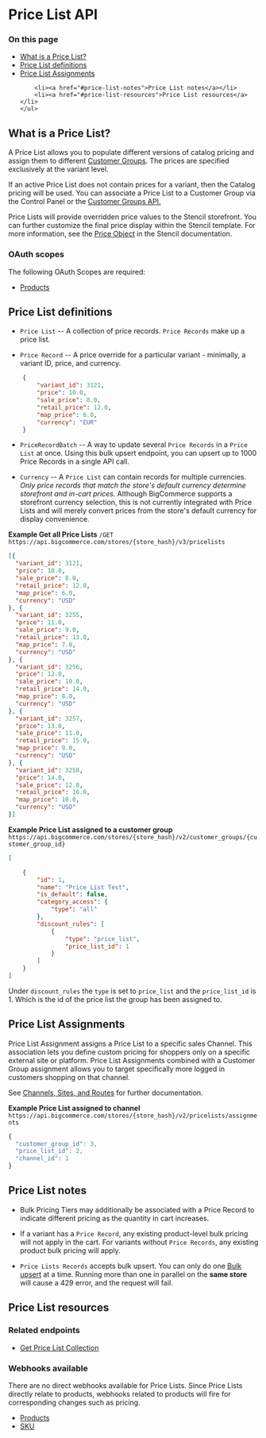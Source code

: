 # Price List API
<div class="otp" id="no-index">
	<h3> On this page </h3>
	<ul>
        <li><a href="#what-is-a-price-list?">What is a Price List?</a></li>
        <li><a href="#price-list-definitions">Price List definitions</a></li>
        <li><a href="#price-list-assignments">Price List Assignments</a></li>


        <li><a href="#price-list-notes">Price List notes</a></li>
        <li><a href="#price-list-resources">Price List resources</a></li>
	</ul>
</div>

## What is a Price List?

A Price List allows you to populate different versions of catalog pricing and assign them to different [Customer Groups](/api-reference/customer-subscribers/customers-api). The prices are specified exclusively at the variant level.

If an active Price List does not contain prices for a variant, then the Catalog pricing will be used. You can associate a Price List to a Customer Group via the Control Panel or the [Customer Groups API.](/api-reference/customer-subscribers/customers-api)

Price Lists will provide overridden price values to the Stencil storefront. You can further customize the final price display within the Stencil template. For more information, see the [Price Object](https://developer.bigcommerce.com/stencil-docs/reference-docs/global-objects-and-properties) in the Stencil documentation.

### OAuth scopes
The following OAuth Scopes are required:
* [Products](/api-docs/getting-started/basics/authentication#authentication_oauth-scopes)

## Price List definitions

- `Price List` -- A collection of price records. `Price Records` make up a price list.

- `Price Record` --  A price override for a particular variant - minimally, a variant ID, price, and currency.

```json
	{
		"variant_id": 3121,
		"price": 10.0,
		"sale_price": 8.0,
		"retail_price": 12.0,
		"map_price": 6.0,
		"currency": "EUR"
	}
```


- `PriceRecordBatch` -- A way to update several `Price Records` in a `Price List` at once. Using this bulk upsert endpoint, you can upsert up to 1000 Price Records in a single API call.

- `Currency` --  A `Price List` can contain records for multiple currencies. *Only price records that match the store's default currency determine storefront and in-cart prices.* Although BigCommerce supports a storefront currency selection, this is not currently integrated with Price Lists and will merely convert prices from the store's default currency for display convenience.

<!--
title: "Example Price List"
subtitle: ""
lineNumbers: true
-->

**Example Get all Price Lists**
`/GET https://api.bigcommerce.com/stores/{store_hash}/v3/pricelists`

```json
[{
  "variant_id": 3121,
  "price": 10.0,
  "sale_price": 8.0,
  "retail_price": 12.0,
  "map_price": 6.0,
  "currency": "USD"
}, {
  "variant_id": 3255,
  "price": 11.0,
  "sale_price": 9.0,
  "retail_price": 13.0,
  "map_price": 7.0,
  "currency": "USD"
}, {
  "variant_id": 3256,
  "price": 12.0,
  "sale_price": 10.0,
  "retail_price": 14.0,
  "map_price": 8.0,
  "currency": "USD"
}, {
  "variant_id": 3257,
  "price": 13.0,
  "sale_price": 11.0,
  "retail_price": 15.0,
  "map_price": 9.0,
  "currency": "USD"
}, {
  "variant_id": 3258,
  "price": 14.0,
  "sale_price": 12.0,
  "retail_price": 16.0,
  "map_price": 10.0,
  "currency": "USD"
}]
```

<!--
title: "Example Price List assigned to a customer group"
subtitle: ""
lineNumbers: true
-->

**Example Price List assigned to a customer group**
`https://api.bigcommerce.com/stores/{store_hash}/v2/customer_groups/{customer_group_id}`

```json
[

    {
        "id": 1,
        "name": "Price List Test",
        "is_default": false,
        "category_access": {
            "type": "all"
        },
        "discount_rules": [
            {
                "type": "price_list",
                "price_list_id": 1
            }
        ]
    }
]
```

Under `discount_rules` the `type` is set to `price_list` and the `price_list_id` is 1. Which is the id of the price list the group has been assigned to.

## Price List Assignments
Price List Assignment assigns a Price List to a specific sales Channel. This association lets you define custom pricing for shoppers only on a specific external site or platform. Price List Assignments combined with a Customer Group assignment allows you to target specifically more logged in customers shopping on that channel.


See [Channels, Sites, and Routes](https://developer.bigcommerce.com/api-reference/cart-checkout/channels-listings-api) for further documentation.

**Example Price List assigned to channel**
`https://api.bigcommerce.com/stores/{store_hash}/v2/pricelists/assignments`

```js
{
  "customer_group_id": 3,
  "price_list_id": 2,
  "channel_id": 1
}

```


## Price List notes

- Bulk Pricing Tiers may additionally be associated with a Price Record to indicate different pricing as the quantity in cart increases.

- If a variant has a `Price Record`, any existing product-level bulk pricing will not apply in the cart.  For variants without `Price Records`, any existing product bulk pricing will apply.

- `Price Lists Records` accepts bulk upsert. You can only do one [Bulk upsert](https://developer.bigcommerce.com/api-reference/catalog/pricelists-api/price-lists-records/setpricelistrecordcollection) at a time. Running more than one in parallel on the **same store** will cause a 429 error, and the request will fail.


## Price List resources

### Related endpoints
* [Get Price List Collection](/api-reference/catalog/pricelists-api/price-lists/getpricelistcollection)

### Webhooks available

There are no direct webhooks available for Price Lists. Since Price Lists directly relate to products, webhooks related to products will fire for corresponding changes such as pricing.

* [Products](/api-docs/getting-started/webhooks/webhook-events#webhook-events_products)
* [SKU](/api-docs/getting-started/webhooks/webhook-events#webhook-events_sku)
